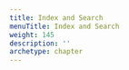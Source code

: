 ```yaml
---
title: Index and Search
menuTitle: Index and Search
weight: 145
description: ''
archetype: chapter
---
```

